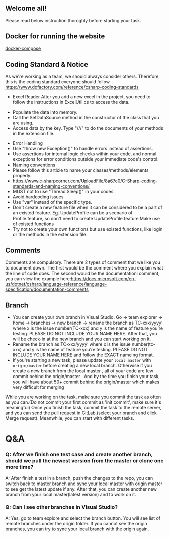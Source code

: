 ## Welcome all! 
Please read below instruction thoroghly before starting your task.

## Docker for running the website
[docker-compose](http://git.mvp.studio/talent-group/talent-docker)

## Coding Standard & Notice
As we're working as a team, we should always consider others. Therefore, this is the coding standard everyone should follow.
https://www.dofactory.com/reference/csharp-coding-standards

- Excel Reader
After you add a new excel in the project, you need to follow the instructions in ExcelUtil.cs to access the data.
* Populate the data into memory.
* Call the SetDataSource method in the constructor of the class that you are using.
* Access data by the key.
Type "///" to do the documents of your methods in the extension file.
- Error Handling
- Use "throw new Exception()" to handle errors instead of assertions.
- Use assertions for internal logic checks within your code, and normal exceptions for error conditions outside your immediate code's control.
- Naming conventions
- Please follow this article to name your classes/methods/elements properly.
- https://www.c-sharpcorner.com/UploadFile/8a67c0/C-Sharp-coding-standards-and-naming-conventions/
- MUST not to use "Thread.Sleep()" in your codes.
- Avoid hardcoding issues
- Use "var" instead of the specific type.
- Don't create a new feature file when it can be considered to be a part of an existed feature.
Eg. UpdateProfile can be a scenario of Profile.feature, so don't need to create UpdateProfile.feature
Make use of existed functions
- Try not to create your own functions but use existed functions, like login or the methods in the extension file.

## Comments
Comments are compulsory. There are 2 types of comment that we like you to document down. The first would be the comment where you explain what the line of code does. The second would be the documentationi comment, you can view the example here:https://docs.microsoft.com/en-us/dotnet/csharp/language-reference/language-specification/documentation-comments

## Branch
- You can create your own branch in Visual Studio. Go -> team explorer -> home -> branches -> new branch -> rename the branch as TC-xxx/yyyy’ where x is the issue number(TC-xxx) and y is the name of feature you’re testing. PLEASE DO NOT INCLUDE YOUR NAME HERE. After that, you will be check-in at the new branch and you can start working on it.
- Rename the branch as TC-xxx/yyyy’ where x is the issue number(tc-xxx) and y is the name of feature you’re testing. PLEASE DO NOT INCLUDE YOUR NAME HERE and follow the EXACT nameing format.
- If you're starting a new task, please update your `local master` with `origin/master` before creating a new local branch. Otherwise if you create a new branch from the local master , all of your code are few commit behind the origin/master . And by the time you finish your task, you will have about 50+ commit behind the origin/master which makes very difficult for merging

While you are working on the task, make sure you commit the task as often as you can.(Do not commit your first commit as 'init commit', make sure it's meaningful) Once you finish the task, commit the task to the remote server, and you can send the pull request in GitLab.(select your branch and click Merge request). Meanwhile, you can start with different tasks.

# Q&A
### Q: After we finish one test case and create another branch, should we pull the newest version from the master or clone one more time?
A: After finish a test in a branch, push the changes to the repo, you can switch back to master branch and sync your local master with origin master to see get the latest update if any.
After that, you can create another new branch from your local master(latest version) and to work on it.

### Q: Can I see other branches in Visual Studio?
A: Yes, go to team explore and select the branch button. You will see list of remote branches under the origin folder. If you cannot see the origin branches, you can try to sync your local branch with the origin again.
